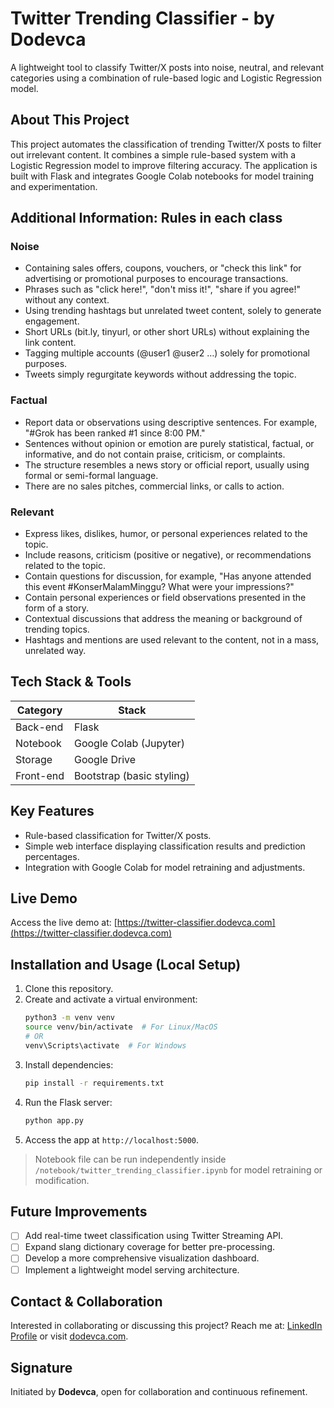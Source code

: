 # Twitter Trending Classifier - by Dodevca

A lightweight tool to classify Twitter/X posts into noise, neutral, and relevant categories using a combination of rule-based logic and Logistic Regression model.

## About This Project
This project automates the classification of trending Twitter/X posts to filter out irrelevant content. It combines a simple rule-based system with a Logistic Regression model to improve filtering accuracy. The application is built with Flask and integrates Google Colab notebooks for model training and experimentation.

## Additional Information: Rules in each class
### Noise
- Containing sales offers, coupons, vouchers, or "check this link" for advertising or promotional purposes to encourage transactions.
- Phrases such as "click here!", "don't miss it!", "share if you agree!" without any context.
- Using trending hashtags but unrelated tweet content, solely to generate engagement.
- Short URLs (bit.ly, tinyurl, or other short URLs) without explaining the link content.
- Tagging multiple accounts (@user1 @user2 …) solely for promotional purposes.
- Tweets simply regurgitate keywords without addressing the topic.
### Factual
- Report data or observations using descriptive sentences. For example, "#Grok has been ranked #1 since 8:00 PM."
- Sentences without opinion or emotion are purely statistical, factual, or informative, and do not contain praise, criticism, or complaints.
- The structure resembles a news story or official report, usually using formal or semi-formal language.
- There are no sales pitches, commercial links, or calls to action.
### Relevant
- Express likes, dislikes, humor, or personal experiences related to the topic.
- Include reasons, criticism (positive or negative), or recommendations related to the topic.
- Contain questions for discussion, for example, "Has anyone attended this event #KonserMalamMinggu? What were your impressions?"
- Contain personal experiences or field observations presented in the form of a story.
- Contextual discussions that address the meaning or background of trending topics.
- Hashtags and mentions are used relevant to the content, not in a mass, unrelated way.

## Tech Stack & Tools
| Category     | Stack                    |
|--------------|--------------------------|
| Back-end     | Flask                    |
| Notebook     | Google Colab (Jupyter)   |
| Storage      | Google Drive             |
| Front-end    | Bootstrap (basic styling)|

## Key Features
- Rule-based classification for Twitter/X posts.
- Simple web interface displaying classification results and prediction percentages.
- Integration with Google Colab for model retraining and adjustments.

## Live Demo
Access the live demo at: [https://twitter-classifier.dodevca.com](https://twitter-classifier.dodevca.com)

## Installation and Usage (Local Setup)
1. Clone this repository.
2. Create and activate a virtual environment:
    ```bash
    python3 -m venv venv
    source venv/bin/activate  # For Linux/MacOS
    # OR
    venv\Scripts\activate  # For Windows
    ```
2. Install dependencies:
    ```bash
    pip install -r requirements.txt
    ```
3. Run the Flask server:
    ```bash
    python app.py
    ```
4. Access the app at `http://localhost:5000`.

> Notebook file can be run independently inside `/notebook/twitter_trending_classifier.ipynb` for model retraining or modification.

## Future Improvements
- [ ] Add real-time tweet classification using Twitter Streaming API.
- [ ] Expand slang dictionary coverage for better pre-processing.
- [ ] Develop a more comprehensive visualization dashboard.
- [ ] Implement a lightweight model serving architecture.

## Contact & Collaboration
Interested in collaborating or discussing this project?
Reach me at: [LinkedIn Profile](https://linkedin.com/in/dodevca) or visit [dodevca.com](https://dodevca.com).

## Signature
Initiated by **Dodevca**, open for collaboration and continuous refinement.

